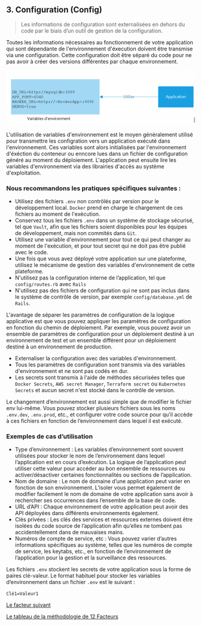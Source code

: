 ## 3. Configuration (Config)

> Les informations de configuration sont externalisées en dehors du code par le biais d’un outil de gestion de la configuration.

Toutes les informations nécessaires au fonctionnement de votre application qui sont dépendante de l'environnement d'éxecution doivent être transmise via une configuration. Cette configuration doit être séparé du code pour ne pas avoir à créer des versions différentes par chaque environnement. 

![](../images/configuration.png)

L'utilisation de variables d'environnement est le moyen généralement utilisé pour transmettre les configration vers un application exécuté dans l'environnement. Ces variables sont alors initialisées par l'environnement d'éxéction du conteneur ou enncore lues dans un fichier de configuration généré au moment du déploiement. L'application peut ensuite lire les variables d'environnement via des librairies d'accès au système d'exploitation.

### Nous recommandons les pratiques spécifiques suivantes :

- Utilisez des fichiers `.env` non contrôlés par version pour le développement local. `Docker` prend en charge le chargement de ces fichiers au moment de l'exécution.
- Conservez tous les fichiers `.env` dans un système de stockage sécurisé, tel que `Vault`, afin que les fichiers soient disponibles pour les équipes de développement, mais non commités dans `Git`.
- Utilisez une variable d'environnement pour tout ce qui peut changer au moment de l'exécution, et pour tout secret qui ne doit pas être publié avec le code.
- Une fois que vous avez déployé votre application sur une plateforme, utilisez le mécanisme de gestion des variables d'environnement de cette plateforme.
- N'utilisez pas la configuration interne de l’application, tel que `config/routes.rb` avec `Rails`
- N'utilisez pas des fichiers de configuration qui ne sont pas inclus dans le système de contrôle de version, par exemple `config/database.yml` de `Rails`.

L'avantage de séparer les paramètres de configuration de la logique applicative est que vous pouvez appliquer les paramètres de configuration en fonction du chemin de déploiement. Par exemple, vous pouvez avoir un ensemble de paramètres de configuration pour un déploiement destiné à un environnement de test et un ensemble différent pour un déploiement destiné à un environnement de production.

- Externaliser la configuration avec des variables d'environnement.
- Tous les paramètres de configuration sont transmis via des variables d'environnement et ne sont pas codés en dur.
- Les secrets sont transmis à l'aide de méthodes sécurisées telles que `Docker Secrets`, `AWS secret Manager`, `Terraform secret` ou `Kubernetes Secrets` et aucun secret n'est stocké dans le contrôle de version.

Le changement d’environnement est aussi simple que de modifier le fichier env lui-même. Vous pouvez stocker plusieurs fichiers sous les noms `.env.dev`, `.env.prod`, etc., et configurer votre code source pour qu’il accède à ces fichiers en fonction de l’environnement dans lequel il est exécuté.

### Exemples de cas d’utilisation

- Type d’environnement : Les variables d’environnement sont souvent utilisées pour stocker le nom de l’environnement dans lequel l’application est en cours d’exécution. La logique de l’application peut utiliser cette valeur pour accéder au bon ensemble de ressources ou activer/désactiver certaines fonctionnalités ou sections de l’application.
- Nom de domaine : Le nom de domaine d’une application peut varier en fonction de son environnement. L’isoler vous permet également de modifier facilement le nom de domaine de votre application sans avoir à rechercher ses occurrences dans l’ensemble de la base de code.
- URL d’API : Chaque environnement de votre application peut avoir des API déployées dans différents environnements également.
- Clés privées : Les clés des services et ressources externes doivent être isolées du code source de l’application afin qu’elles ne tombent pas accidentellement dans de mauvaises mains.
- Numéros de compte de service, etc : Vous pouvez varier d’autres informations spécifiques au système, telles que les numéros de compte de service, les keytabs, etc., en fonction de l’environnement de l’application pour la gestion et la surveillance des ressources.

Les fichiers `.env` stockent les secrets de votre application sous la forme de paires clé-valeur. Le format habituel pour stocker les variables d’environnement dans un fichier `.env` est le suivant :

```
Clé1=Valeur1
```

[Le facteur suivant](./4_service_externe.md)

[Le tableau de la méthodologie de 12 Facteurs](../README.md)
